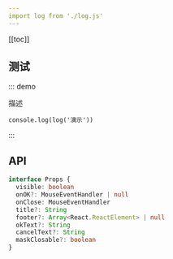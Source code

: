 ```yaml
---
import log from './log.js'
---
```


[[toc]]

## 测试

::: demo

描述

```tsx
console.log(log('演示'))
```

:::

## API

```ts
interface Props {
  visible: boolean
  onOK?: MouseEventHandler | null
  onClose: MouseEventHandler
  title?: String
  footer?: Array<React.ReactElement> | null
  okText?: String
  cancelText?: String
  maskClosable?: boolean
}
```
